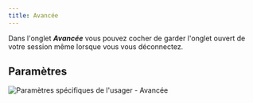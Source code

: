 ```yaml
---
title: Avancée
---
```

Dans l&apos;onglet ***Avancée*** vous pouvez cocher de garder l&apos;onglet ouvert de votre session même lorsque vous vous déconnectez. 

## Paramètres 

![Paramètres spécifiques de l'usager - Avancée](/img/fr/rdm/mac/clip4065.png) 

